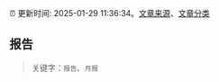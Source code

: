 :alarm_clock: 更新时间: 2025-01-29 11:36:34。[文章来源](/README.md)、[文章分类](/TAGS.md)

## 报告


> 关键字：`报告`、`月报`



